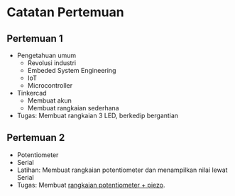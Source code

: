# Catatan Pertemuan

## Pertemuan 1
- Pengetahuan umum
  - Revolusi industri
  - Embeded System Engineering
  - IoT
  - Microcontroller
- Tinkercad
  - Membuat akun
  - Membuat rangkaian sederhana
- Tugas: Membuat rangkaian 3 LED, berkedip bergantian

## Pertemuan 2
- Potentiometer
- Serial
- Latihan: Membuat rangkaian potentiometer dan menampilkan nilai lewat Serial
- Tugas: Membuat [rangkaian potentiometer + piezo](latihan/tugas-piezo-1.md).